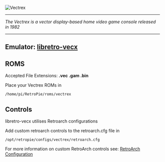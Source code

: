 ![Vectrex](http://standalonepost.com/sites/all/pictures/Nikopik/Vectrex_logo.png)
***
_The Vectrex is a vector display-based home video game console released in 1982_
***

## Emulator: [libretro-vecx](https://github.com/libretro/libretro-vecx)

## ROMS

Accepted File Extensions: **.vec .gam .bin**

Place your Vectrex ROMs in 
```
/home/pi/RetroPie/roms/vectrex
```

## Controls

libretro-vecx utilises Retroarch configurations

Add custom retroarch controls to the retroarch.cfg file in
```shell
/opt/retropie/configs/vectrex/retroarch.cfg
```
For more information on custom RetroArch controls see: [RetroArch Configuration](https://github.com/petrockblog/RetroPie-Setup/wiki/RetroArch-Configuration)